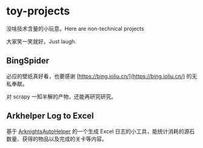 # toy-projects

没啥技术含量的小玩意。Here are non-technical projects

大家笑一笑就好。Just laugh.

## BingSpider

必应的壁纸真好看，也要感谢 [https://bing.ioliu.cn/](https://bing.ioliu.cn/) 的无私奉献。

对 scrapy 一知半解的产物，还能再研究研究。

## Arkhelper Log to Excel
基于 [ArknightsAutoHelper](https://github.com/ninthDevilHAUNSTER/ArknightsAutoHelper) 的一个生成 Excel 日志的小工具，能统计消耗的源石数量、获得的物品以及完成的关卡等内容。
